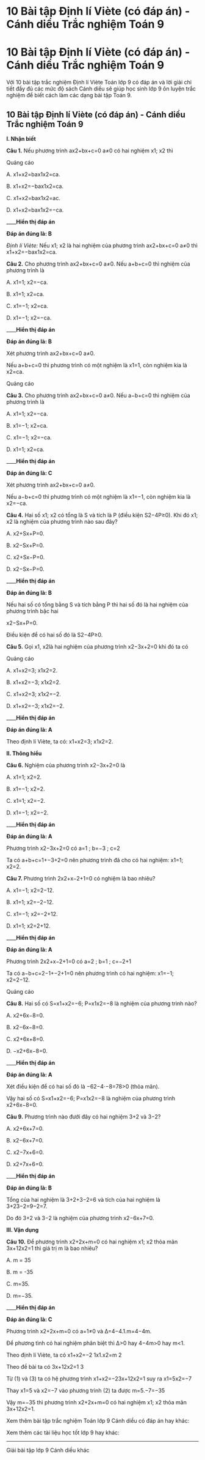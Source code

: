 # 10 Bài tập Định lí Viète (có đáp án) - Cánh diều Trắc nghiệm Toán 9

# 10 Bài tập Định lí Viète (có đáp án) - Cánh diều Trắc nghiệm Toán 9

Với 10 bài tập trắc nghiệm Định lí Viète Toán lớp 9 có đáp án và lời giải chi tiết đầy đủ các mức độ sách Cánh diều sẽ giúp học sinh lớp 9 ôn luyện trắc nghiệm để biết cách làm các dạng bài tập Toán 9.

## 10 Bài tập Định lí Viète (có đáp án) - Cánh diều Trắc nghiệm Toán 9

**I. Nhận biết**

**Câu 1.** Nếu phương trình ax2+bx+c=0 a≠0 có hai nghiệm x1; x2 thì

Quảng cáo

A. x1+x2=bax1x2=ca.

B. x1+x2=−bax1x2=ca.

C. x1+x2=bax1x2=ac.

D. x1+x2=bax1x2=−ca.

____**Hiển thị đáp án**

**Đáp án đúng là: B**

_Định lí Viète:_ Nếu x1; x2 là hai nghiệm của phương trình ax2+bx+c=0 a≠0 thì x1+x2=−bax1x2=ca.

**Câu 2.** Cho phương trình ax2+bx+c=0 a≠0. Nếu a+b+c=0 thì nghiệm của phương trình là

A. x1=1; x2=−ca.

B. x1=1; x2=ca.

C. x1=−1; x2=ca.

D. x1=−1; x2=−ca.

____**Hiển thị đáp án**

**Đáp án đúng là: B**

Xét phương trình ax2+bx+c=0 a≠0.

Nếu a+b+c=0 thì phương trình có một nghiệm là x1=1, còn nghiệm kia là x2=ca.

Quảng cáo

**Câu 3.** Cho phương trình ax2+bx+c=0 a≠0. Nếu a−b+c=0 thì nghiệm của phương trình là

A. x1=1; x2=−ca.

B. x1=−1; x2=ca.

C. x1=−1; x2=−ca.

D. x1=1; x2=ca.

____**Hiển thị đáp án**

**Đáp án đúng là: C**

Xét phương trình ax2+bx+c=0 a≠0.

Nếu a−b+c=0 thì phương trình có một nghiệm là x1=−1, còn nghiệm kia là x2=−ca.

**Câu 4.** Hai số x1; x2 có tổng là S và tích là P (điều kiện S2−4P≥0). Khi đó x1; x2 là nghiệm của phương trình nào sau đây?

A. x2+Sx+P=0.

B. x2−Sx+P=0.

C. x2+Sx−P=0.

D. x2−Sx−P=0.

____**Hiển thị đáp án**

**Đáp án đúng là: B**

Nếu hai số có tổng bằng S và tích bằng P thì hai số đó là hai nghiệm của phương trình bậc hai

x2−Sx+P=0.

Điều kiện để có hai số đó là S2−4P≥0.

**Câu 5.** Gọi x1, x2là hai nghiệm của phương trình x2−3x+2=0 khi đó ta có

Quảng cáo

A. x1+x2=3; x1x2=2.

B. x1+x2=−3; x1x2=2.

C. x1+x2=3; x1x2=−2.

D. x1+x2=−3; x1x2=−2.

____**Hiển thị đáp án**

**Đáp án đúng là: A**

Theo định lí Viète, ta có: x1+x2=3; x1x2=2.

**II. Thông hiểu**

**Câu 6.** Nghiệm của phương trình x2−3x+2=0 là

A. x1=1; x2=2.

B. x1=−1; x2=2.

C. x1=1; x2=−2.

D. x1=−1; x2=−2.

____**Hiển thị đáp án**

**Đáp án đúng là: A**

Phương trình x2−3x+2=0 có a=1 ; b=−3 ; c=2

Ta có a+b+c=1+−3+2=0 nên phương trình đã cho có hai nghiệm: x1=1; x2=2.

**Câu 7.** Phương trình 2x2+x−2+1=0 có nghiệm là bao nhiêu?

A. x1=−1; x2=2−12.

B. x1=1; x2=−2−12.

C. x1=−1; x2=−2+12.

D. x1=1; x2=2+12.

____**Hiển thị đáp án**

**Đáp án đúng là: A**

Phương trình 2x2+x−2+1=0 có a=2 ; b=1 ; c=−2+1

Ta có a−b+c=2−1+−2+1=0 nên phương trình có hai nghiệm: x1=−1; x2=2−12.

Quảng cáo

**Câu 8.** Hai số có S=x1+x2=−6; P=x1x2=−8 là nghiệm của phương trình nào?

A. x2+6x−8=0.

B. x2−6x−8=0.

C. x2+6x+8=0.

D. −x2+6x−8=0.

____**Hiển thị đáp án**

**Đáp án đúng là: A**

Xét điều kiện để có hai số đó là −62−4⋅−8=78>0 (thỏa mãn).

Vậy hai số có S=x1+x2=−6; P=x1x2=−8 là nghiệm của phương trình x2+6x−8=0.

**Câu 9.** Phương trình nào đưới đây có hai nghiệm 3+2 và 3−2?

A. x2+6x+7=0.

B. x2−6x+7=0.

C. x2−7x+6=0.

D. x2+7x+6=0.

____**Hiển thị đáp án**

**Đáp án đúng là: B**

Tổng của hai nghiệm là 3+2+3−2=6 và tích của hai nghiệm là 3+23−2=9−2=7.

Do đó 3+2 và 3−2 là nghiệm của phương trình x2−6x+7=0.

**III. Vận dụng**

**Câu 10.** Để phương trình x2+2x+m=0 có hai nghiệm x1; x2 thỏa mãn 3x+12x2=1 thì giá trị m là bao nhiêu? 

A. m = 35

B. m = -35

C. m=35.

D. m=−35.

____**Hiển thị đáp án**

**Đáp án đúng là: C**

Phương trình x2+2x+m=0 có a=1≠0 và Δ=4−4.1.m=4−4m.

Để phương tình có hai nghiệm phân biệt thì Δ>0 hay 4−4m>0 hay m<1.

Theo định lí Viète, ta có x1+x2=−2 1x1.x2=m 2

Theo đề bài ta có 3x+12x2=1 3

Từ (1) và (3) ta có hệ phương trình x1+x2=−23x+12x2=1 suy ra x1=5x2=−7

Thay x1=5 và x2=−7 vào phương trình (2) ta được m=5.−7=−35

Vậy m=−35 thì phương trình x2+2x+m=0 có hai nghiệm x1; x2 thỏa mãn 3x+12x2=1.

Xem thêm bài tập trắc nghiệm Toán lớp 9 Cánh diều có đáp án hay khác:

Xem thêm các tài liệu học tốt lớp 9 hay khác:

* * *

Giải bài tập lớp 9 Cánh diều khác
